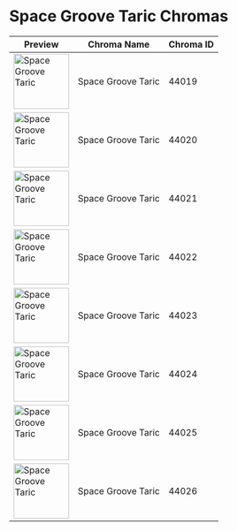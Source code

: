 # Space Groove Taric Chromas

| Preview | Chroma Name | Chroma ID |
|---|---|---|
| <img src='https://raw.communitydragon.org/latest/plugins/rcp-be-lol-game-data/global/default/v1/champion-chroma-images/44/44019.png' alt='Space Groove Taric' width='100'> | Space Groove Taric | 44019 |
| <img src='https://raw.communitydragon.org/latest/plugins/rcp-be-lol-game-data/global/default/v1/champion-chroma-images/44/44020.png' alt='Space Groove Taric' width='100'> | Space Groove Taric | 44020 |
| <img src='https://raw.communitydragon.org/latest/plugins/rcp-be-lol-game-data/global/default/v1/champion-chroma-images/44/44021.png' alt='Space Groove Taric' width='100'> | Space Groove Taric | 44021 |
| <img src='https://raw.communitydragon.org/latest/plugins/rcp-be-lol-game-data/global/default/v1/champion-chroma-images/44/44022.png' alt='Space Groove Taric' width='100'> | Space Groove Taric | 44022 |
| <img src='https://raw.communitydragon.org/latest/plugins/rcp-be-lol-game-data/global/default/v1/champion-chroma-images/44/44023.png' alt='Space Groove Taric' width='100'> | Space Groove Taric | 44023 |
| <img src='https://raw.communitydragon.org/latest/plugins/rcp-be-lol-game-data/global/default/v1/champion-chroma-images/44/44024.png' alt='Space Groove Taric' width='100'> | Space Groove Taric | 44024 |
| <img src='https://raw.communitydragon.org/latest/plugins/rcp-be-lol-game-data/global/default/v1/champion-chroma-images/44/44025.png' alt='Space Groove Taric' width='100'> | Space Groove Taric | 44025 |
| <img src='https://raw.communitydragon.org/latest/plugins/rcp-be-lol-game-data/global/default/v1/champion-chroma-images/44/44026.png' alt='Space Groove Taric' width='100'> | Space Groove Taric | 44026 |
